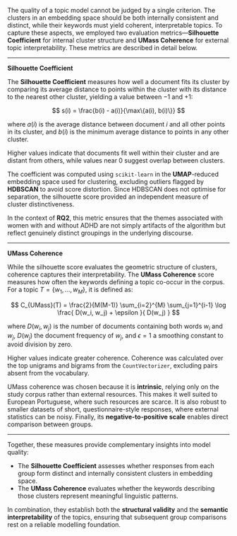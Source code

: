 The quality of a topic model cannot be judged by a single criterion. The clusters in an embedding space should be both internally consistent and distinct, while their keywords must yield coherent, interpretable topics. To capture these aspects, we employed two evaluation metrics—**Silhouette Coefficient** for internal cluster structure and **UMass Coherence** for external topic interpretability. These metrics are described in detail below.

---

**Silhouette Coefficient**

The **Silhouette Coefficient** measures how well a document fits its cluster by comparing its average distance to points within the cluster with its distance to the nearest other cluster, yielding a value between −1 and +1:

$$
s(i) = \frac{b(i) - a(i)}{\max\{a(i), b(i)\}}
$$

where $a(i)$ is the average distance between document *i* and all other points in its cluster, and $b(i)$ is the minimum average distance to points in any other cluster.  

Higher values indicate that documents fit well within their cluster and are distant from others, while values near 0 suggest overlap between clusters.

The coefficient was computed using `scikit-learn` in the **UMAP**-reduced embedding space used for clustering, excluding outliers flagged by **HDBSCAN** to avoid score distortion. Since HDBSCAN does not optimise for separation, the silhouette score provided an independent measure of cluster distinctiveness.  

In the context of **RQ2**, this metric ensures that the themes associated with women with and without ADHD are not simply artifacts of the algorithm but reflect genuinely distinct groupings in the underlying discourse.

---

**UMass Coherence**

While the silhouette score evaluates the geometric structure of clusters, coherence captures their interpretability. The **UMass Coherence** score measures how often the keywords defining a topic co-occur in the corpus. For a topic $T = \{w_1, \dots, w_M\}$, it is defined as:

$$
C_{UMass}(T) = \frac{2}{M(M-1)} \sum_{i=2}^{M} \sum_{j=1}^{i-1} \log \frac{ D(w_i, w_j) + \epsilon }{ D(w_j) }
$$

where $D(w_i, w_j)$ is the number of documents containing both words $w_i$ and $w_j$, $D(w_j)$ the document frequency of $w_j$, and $\epsilon = 1$ a smoothing constant to avoid division by zero.  

Higher values indicate greater coherence. Coherence was calculated over the top unigrams and bigrams from the `CountVectorizer`, excluding pairs absent from the vocabulary.

UMass coherence was chosen because it is **intrinsic**, relying only on the study corpus rather than external resources. This makes it well suited to European Portuguese, where such resources are scarce. It is also robust to smaller datasets of short, questionnaire-style responses, where external statistics can be noisy. Finally, its **negative-to-positive scale** enables direct comparison between groups.

---

Together, these measures provide complementary insights into model quality:  

- The **Silhouette Coefficient** assesses whether responses from each group form distinct and internally consistent clusters in embedding space.  
- The **UMass Coherence** evaluates whether the keywords describing those clusters represent meaningful linguistic patterns.  

In combination, they establish both the **structural validity** and the **semantic interpretability** of the topics, ensuring that subsequent group comparisons rest on a reliable modelling foundation.
